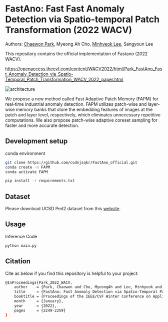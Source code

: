 # FastAno: Fast Fast Anomaly Detection via Spatio-temporal Patch Transformation (2022 WACV)

Authors: [Chaewon Park](https://github.com/codnjsqkr), Myeong Ah Cho, [Minhyeok Lee](https://github.com/Hydragon516), Sangyoun Lee

This repository contains the official implementation of Fastano (2022 WACV).

https://openaccess.thecvf.com/content/WACV2022/html/Park_FastAno_Fast_Anomaly_Detection_via_Spatio-Temporal_Patch_Transformation_WACV_2022_paper.html

![architecture](https://github.com/codnjsqkr/FastAno_official/assets/60251992/6a2e5570-2a3b-4c6c-8777-5d0113f4c8ba)

 We propose a new method called Fast Adaptive Patch Memory (FAPM) for real-time industrial anomaly detection. FAPM utilizes patch-wise and layer-wise memory banks that store the embedding features of images at the patch and layer level, respectively, which eliminates unnecessary repetitive computations. We also propose patch-wise adaptive coreset sampling for faster and more accurate detection. 

## Development setup

conda environment
```sh
git clone https://github.com/codnjsqkr/FastAno_official.git
conda create -n FAPM
conda activate FAPM

pip install -r requirements.txt

```
## Dataset
Please download UCSD Ped2 dataset from this [website](https://www.mvtec.com/company/research/datasets/mvtec-ad).

## Usage

Inference Code
```sh
python main.py
```

## Citation
Cite as below if you find this repository is helpful to your project:
```sh
@InProceedings{Park_2022_WACV,
    author    = {Park, Chaewon and Cho, MyeongAh and Lee, Minhyeok and Lee, Sangyoun},
    title     = {FastAno: Fast Anomaly Detection via Spatio-Temporal Patch Transformation},
    booktitle = {Proceedings of the IEEE/CVF Winter Conference on Applications of Computer Vision (WACV)},
    month     = {January},
    year      = {2022},
    pages     = {2249-2259}
}
```
